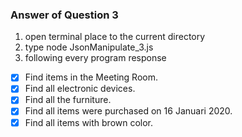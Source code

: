 ### Answer of Question 3

1. open terminal place to the current directory
2. type node JsonManipulate_3.js
3. following every program response

- [x] Find items in the Meeting Room.
- [x] Find all electronic devices.
- [x] Find all the furniture.
- [x] Find all items were purchased on 16 Januari 2020.
- [x] Find all items with brown color.
